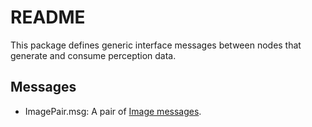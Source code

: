 # README #

This package defines generic interface messages between nodes that generate and
consume perception data.

## Messages ##

* ImagePair.msg: A pair of [Image messages](http://docs.ros.org/kinetic/api/sensor_msgs/html/msg/Image.html).
